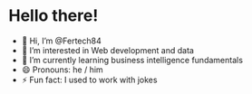 # Hello there!
- 👋 Hi, I’m @Fertech84
- 👀 I’m interested in Web development and data 
- 🌱 I’m currently learning business intelligence fundamentals
- 😄 Pronouns: he / him
- ⚡ Fun fact: I used to work with jokes

<!---
Fertech84/Fertech84 is a ✨ special ✨ repository because its `README.md` (this file) appears on your GitHub profile.
You can click the Preview link to take a look at your changes.
--->
